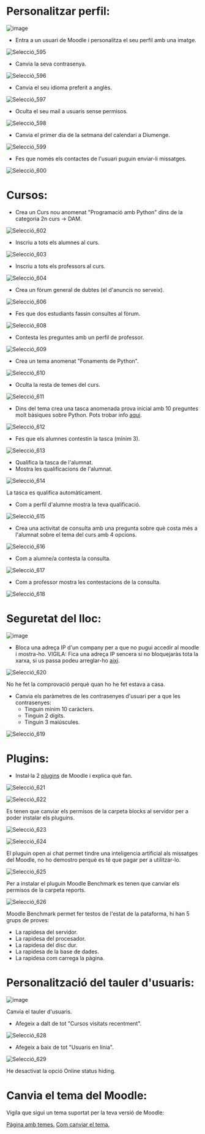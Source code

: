 # Personalitzar perfil:

![image](https://user-images.githubusercontent.com/110727546/207070729-91000a9b-782a-43ed-8f50-344d9db3ad3f.png)

- Entra a un usuari de Moodle i personalitza el seu perfil amb una imatge.

![Selecció_595](https://user-images.githubusercontent.com/114162327/213234587-722f4516-f8e7-4ff7-86f6-98eae9718e12.png)

- Canvia la seva contrasenya.

![Selecció_596](https://user-images.githubusercontent.com/114162327/213234754-ef13239c-4da9-4698-be3e-23f8e41c71e0.png)

- Canvia el seu idioma preferit a anglès.

![Selecció_597](https://user-images.githubusercontent.com/114162327/213234890-4608e06a-6a10-40b3-bb70-856272d9f0f1.png)

- Oculta el seu mail a usuaris sense permisos.

![Selecció_598](https://user-images.githubusercontent.com/114162327/213235042-c1baee5b-92c3-48a9-8d50-105571df0a46.png)

- Canvia el primer dia de la setmana del calendari a Diumenge.

![Selecció_599](https://user-images.githubusercontent.com/114162327/213235106-6ff7bfa1-9067-431d-a83a-6fcfb019bee0.png)

- Fes que només els contactes de l'usuari puguin enviar-li missatges.

![Selecció_600](https://user-images.githubusercontent.com/114162327/213235196-83f5556c-6fe4-4c4e-bfc8-ebd2e0ee0ef5.png)


# Cursos:

- Crea un Curs nou anomenat "Programació amb Python" dins de la categoria 2n curs -> DAM.

![Selecció_602](https://user-images.githubusercontent.com/114162327/214064559-3c9bd939-1df5-46cf-9fac-dcbb42faae19.png)

- Inscriu a tots els alumnes al curs.

![Selecció_603](https://user-images.githubusercontent.com/114162327/214064615-49e4965d-3e77-4c9d-83ff-d6919e83bf4e.png)

- Inscriu a tots els professors al curs.

![Selecció_604](https://user-images.githubusercontent.com/114162327/214064651-601790e3-fa0f-418c-9c45-d9ffd8640239.png)

- Crea un fòrum general de dubtes (el d'anuncis no serveix).

![Selecció_606](https://user-images.githubusercontent.com/114162327/214064715-8171dd01-954c-42d5-a43d-b300d4a9c614.png)

- Fes que dos estudiants fassin consultes al fòrum.

![Selecció_608](https://user-images.githubusercontent.com/114162327/214073284-8dbb91b9-2bba-4875-9d07-98d236b397a4.png)

- Contesta les preguntes amb un perfil de professor.

![Selecció_609](https://user-images.githubusercontent.com/114162327/214073448-d644540a-59dc-4f0e-a0d6-0f41023b3380.png)

- Crea un tema anomenat "Fonaments de Python".

![Selecció_610](https://user-images.githubusercontent.com/114162327/214074160-4669d2a3-8e23-470b-a452-96ac8ec69b66.png)

- Oculta la resta de temes del curs.

![Selecció_611](https://user-images.githubusercontent.com/114162327/214074191-9bdd78b3-e74d-474b-8e1c-670689cb08b3.png)

- Dins del tema crea una tasca anomenada prova inicial amb 10 preguntes molt bàsiques sobre Python. Pots trobar info [aqui](https://www.w3schools.com/python/).

![Selecció_612](https://user-images.githubusercontent.com/114162327/214078415-1cf482f5-25f4-4a72-83ec-90fb617fe304.png)

- Fes que els alumnes contestin la tasca (mínim 3).

![Selecció_613](https://user-images.githubusercontent.com/114162327/214079251-fbecdfba-f02e-46b1-9e21-4c8dfa06a38a.png)

- Qualifica la tasca de l'alumnat.
- Mostra les qualificacions de l'alumnat.

![Selecció_614](https://user-images.githubusercontent.com/114162327/214079802-c8743dcf-f604-476c-852e-c2d69373f207.png)

La tasca es qualifica automàticament.

- Com a perfil d'alumne mostra la teva qualificació.

![Selecció_615](https://user-images.githubusercontent.com/114162327/214080110-d4988946-335d-48bb-b6b1-9e88efe6e5a6.png)

- Crea una activitat de consulta amb una pregunta sobre què costa més a l'alumnat sobre el tema del curs amb 4 opcions.

![Selecció_616](https://user-images.githubusercontent.com/114162327/214082386-917d95a6-05b5-47e9-8533-4c4db76ce6e2.png)

- Com a alumne/a contesta la consulta.

![Selecció_617](https://user-images.githubusercontent.com/114162327/214082556-b79b82e0-7013-4000-a66d-111216286146.png)

- Com a professor mostra les contestacions de la consulta.

![Selecció_618](https://user-images.githubusercontent.com/114162327/214082737-4266c2eb-0485-4db9-9f68-d725052a0820.png)


# Seguretat del lloc:

![image](https://user-images.githubusercontent.com/110727546/207085138-c3cbcb81-edee-45a1-8b11-daf20093e56d.png)


- Bloca una adreça IP d'un company per a que no pugui accedir al moodle i mostra-ho. VIGILA: Fica una adreça IP sencera si no bloquejaràs tota la xarxa, si us passa podeu arreglar-ho [així](https://moodle.org/mod/forum/discuss.php?d=323745).

![Selecció_620](https://user-images.githubusercontent.com/114162327/214332379-a984af23-ea6f-4809-b71d-b7179e922368.png)

No he fet la comprovació perquè quan ho he fet estava a casa.

- Canvia els paràmetres de les contrasenyes d'usuari per a que les contrasenyes:
  - Tinguin mínim 10 caràcters.
  - Tinguin 2 dígits.
  - Tinguin 3 maiúscules.

![Selecció_619](https://user-images.githubusercontent.com/114162327/214332601-469a2ed3-4c01-4a01-b328-6bdccf469a63.png)


# Plugins:

- Instal·la 2 [plugins](https://moodle.org/plugins/) de Moodle i explica què fan.

![Selecció_621](https://user-images.githubusercontent.com/114162327/214332666-5a3fc700-2020-4e1c-8697-23ffd092b459.png)

![Selecció_622](https://user-images.githubusercontent.com/114162327/214332721-6c645e44-0d2e-4399-947c-77685584285d.png)

Es tenen que canviar els permisos de la carpeta blocks al servidor per a poder instalar els pluguins.

![Selecció_623](https://user-images.githubusercontent.com/114162327/214333037-e54fcb0c-8628-4f57-9ae2-f56cc4dc589a.png)

![Selecció_624](https://user-images.githubusercontent.com/114162327/214333873-e18138c7-3da7-4840-98e2-dcf00fca2c88.png)

El pluguin open ai chat permet tindre una inteligencia artificial als missatges del Moodle, no ho demostro perquè es té que pagar per a utilitzar-lo.

![Selecció_625](https://user-images.githubusercontent.com/114162327/214337355-fa4cb9b3-44b3-4e28-b93c-b0d0f31cc3c6.png)

Per a instalar el pluguin Moodle Benchmark es tenen que canviar els permisos de la carpeta reports.

![Selecció_626](https://user-images.githubusercontent.com/114162327/214337785-32d769c0-3a58-4f3b-a5c8-bef827a58bc8.png)

Moodle Benchmark permet fer testos de l'estat de la pataforma, hi han 5 grups de proves:

- La rapidesa del servidor.
- La rapidesa del procesador.
- La rapidesa del disc dur.
- La rapidesa de la base de dades.
- La rapidesa com carrega la pàgina.


# Personalització del tauler d'usuaris:

![image](https://user-images.githubusercontent.com/110727546/207088651-6131a2b1-20c7-4a9f-b50a-317295ce70f1.png)

Canvia el tauler d'usuaris.

- Afegeix a dalt de tot "Cursos visitats recentment".

![Selecció_628](https://user-images.githubusercontent.com/114162327/214346429-1edcc9a7-e6b5-4a76-b82c-48946bca88f5.png)

- Afegeix a baix de tot "Usuaris en línia".

![Selecció_629](https://user-images.githubusercontent.com/114162327/214346275-37f8a892-4720-4a77-b67c-1d5e96289d8a.png)

He desactivat la opció Online status hiding.


# Canvia el tema del Moodle:

Vigila que sigui un tema suportat per la teva versió de Moodle:

[Pàgina amb temes.](https://moodle.org/plugins/browse.php?list=category&id=3)
[Com canviar el tema.](https://docs.moodle.org/24/en/Installing_a_new_theme)
